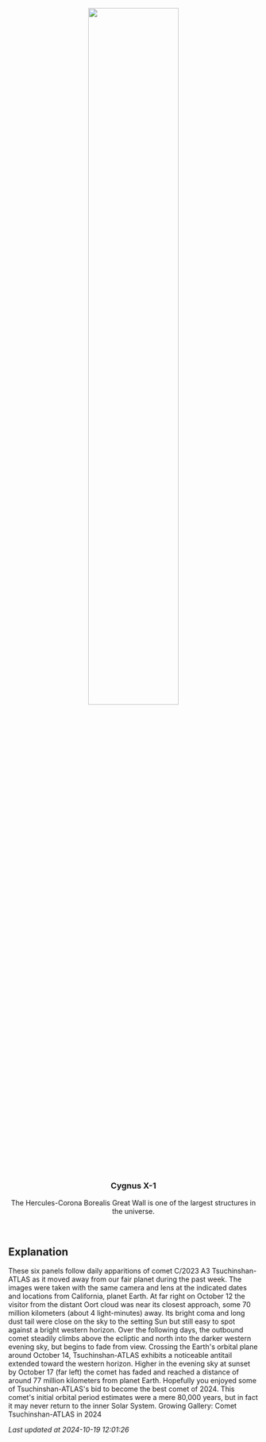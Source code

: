 <p align='center'>
    <img src='https://apod.nasa.gov/apod/image/2410/C2023A3-in-the-past-6-days_1100.jpg' width='60%' />
    <h3 align="center">Cygnus X-1</h3>
    <p align="center">The Hercules-Corona Borealis Great Wall is one of the largest structures in the universe.</p>
</p>
<br/>

Explanation
--
These six panels follow daily apparitions of comet C/2023 A3 Tsuchinshan-ATLAS as it moved away from our fair planet during the past week. The images were taken with the same camera and lens at the indicated dates and locations from California, planet Earth. At far right on October 12 the visitor from the distant Oort cloud was near its closest approach, some 70 million kilometers (about 4 light-minutes) away. Its bright coma and long dust tail were close on the sky to the setting Sun but still easy to spot against a bright western horizon. Over the following days, the outbound comet steadily climbs above the ecliptic and north into the darker western evening sky, but begins to fade from view. Crossing the Earth's orbital plane around October 14, Tsuchinshan-ATLAS exhibits a noticeable antitail extended toward the western horizon. Higher in the evening sky at sunset by October 17 (far left) the comet has faded and reached a distance of around 77 million kilometers from planet Earth. Hopefully you enjoyed some of Tsuchinshan-ATLAS's bid to become the best comet of 2024. This comet's initial orbital period estimates were a mere 80,000 years, but in fact it may never return to the inner Solar System.   Growing Gallery: Comet Tsuchinshan-ATLAS in 2024


*Last updated at 2024-10-19 12:01:26*
